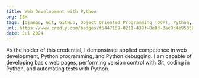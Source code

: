 ```yaml
---
title: Web Development with Python
org: IBM
tags: [Django, Git, GitHub, Object Oriented Programming (OOP), Python, Testing, Unittest, web Development]
url: https://www.credly.com/badges/f5447169-0211-439f-8e8d-3ac9d4e95350/public_url
date: Jul 2024
---
```


As the holder of this credential, I demonstrate applied competence in web development, Python programming, and Python debugging. I am capable of developing basic web pages, performing version control with Git, coding in Python, and automating tests with Python.
